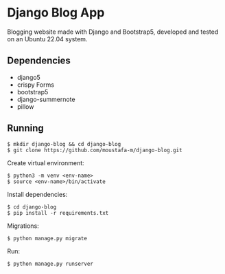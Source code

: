 # Django Blog App

Blogging website made with Django and Bootstrap5, developed and tested on an Ubuntu 22.04 system.

## Dependencies

- django5
- crispy Forms
- bootstrap5
- django-summernote
- pillow

## Running

```
$ mkdir django-blog && cd django-blog
$ git clone https://github.com/moustafa-m/django-blog.git
```
Create virtual environment:
```
$ python3 -m venv <env-name>
$ source <env-name>/bin/activate
```

Install dependencies:
```
$ cd django-blog
$ pip install -r requirements.txt
```

Migrations:
```
$ python manage.py migrate
```

Run:
```
$ python manage.py runserver
```
